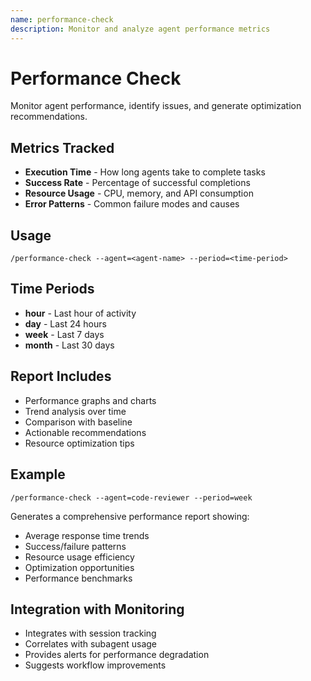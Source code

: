 ```yaml
---
name: performance-check
description: Monitor and analyze agent performance metrics
---
```


# Performance Check

Monitor agent performance, identify issues, and generate optimization recommendations.

## Metrics Tracked
- **Execution Time** - How long agents take to complete tasks
- **Success Rate** - Percentage of successful completions
- **Resource Usage** - CPU, memory, and API consumption
- **Error Patterns** - Common failure modes and causes

## Usage
```
/performance-check --agent=<agent-name> --period=<time-period>
```

## Time Periods
- **hour** - Last hour of activity
- **day** - Last 24 hours
- **week** - Last 7 days
- **month** - Last 30 days

## Report Includes
- Performance graphs and charts
- Trend analysis over time
- Comparison with baseline
- Actionable recommendations
- Resource optimization tips

## Example
```
/performance-check --agent=code-reviewer --period=week
```

Generates a comprehensive performance report showing:
- Average response time trends
- Success/failure patterns
- Resource usage efficiency
- Optimization opportunities
- Performance benchmarks

## Integration with Monitoring
- Integrates with session tracking
- Correlates with subagent usage
- Provides alerts for performance degradation
- Suggests workflow improvements